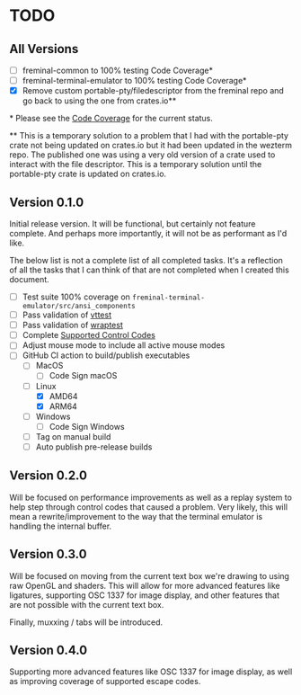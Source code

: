# TODO

## All Versions

- [ ] freminal-common to 100% testing Code Coverage\*
- [ ] freminal-terminal-emulator to 100% testing Code Coverage\*
- [x] Remove custom portable-pty/filedescriptor from the freminal repo and go back to using the one from crates.io\*\*

\* Please see the [Code Coverage](https://codecov.io/gh/fredclausen/freminal) for the current status.

\*\* This is a temporary solution to a problem that I had with the portable-pty crate not being updated on crates.io but it had been updated in the wezterm repo. The published one was using a very old version of a crate used to interact with the file descriptor. This is a temporary solution until the portable-pty crate is updated on crates.io.

## Version 0.1.0

Initial release version. It will be functional, but certainly not feature complete. And perhaps more importantly, it will not be as performant as I'd like.

The below list is not a complete list of all completed tasks. It's a reflection of all the tasks that I can think of that are not completed when I created this document.

- [ ] Test suite 100% coverage on `freminal-terminal-emulator/src/ansi_components`
- [ ] Pass validation of [vttest](http://invisible-island.net/vttest/)
- [ ] Pass validation of [wraptest](https://github.com/mattiase/wraptest)
- [ ] Complete [Supported Control Codes](SUPPORTED_CONTROL_CODES.md)
- [ ] Adjust mouse mode to include all active mouse modes
- [ ] GitHub CI action to build/publish executables
  - [ ] MacOS
    - [ ] Code Sign macOS
  - [ ] Linux
    - [x] AMD64
    - [x] ARM64
  - [ ] Windows
    - [ ] Code Sign Windows
  - [ ] Tag on manual build
  - [ ] Auto publish pre-release builds

## Version 0.2.0

Will be focused on performance improvements as well as a replay system to help step through control codes that caused a problem. Very likely, this will mean a rewrite/improvement to the way that the terminal emulator is handling the internal buffer.

## Version 0.3.0

Will be focused on moving from the current text box we're drawing to using raw OpenGL and shaders. This will allow for more advanced features like ligatures, supporting OSC 1337 for image display, and other features that are not possible with the current text box.

Finally, muxxing / tabs will be introduced.

## Version 0.4.0

Supporting more advanced features like OSC 1337 for image display, as well as improving coverage of supported escape codes.
